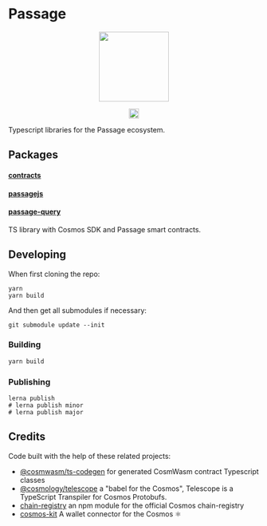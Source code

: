# Passage

<p align="center" width="100%"> 
    <img height="140" src="https://avatars.githubusercontent.com/u/160188595?s=200&v=4"  />
</p>

<p align="center" width="100%">
   <a href="https://github.com/pyramation/badkidsjs/blob/main/LICENSE"><img height="20" src="https://img.shields.io/badge/license-MIT-blue.svg"></a>
</p>

Typescript libraries for the Passage ecosystem.

## Packages

#### [contracts](packages/contracts)
#### [passagejs](packages/passagejs)
#### [passage-query](packages/passage-query)

TS library with Cosmos SDK and Passage smart contracts.

## Developing

When first cloning the repo:

```
yarn
yarn build
```

And then get all submodules if necessary:

```
git submodule update --init
```

### Building

```sh
yarn build
```
### Publishing

```
lerna publish
# lerna publish minor
# lerna publish major
```
## Credits


Code built with the help of these related projects:

* [@cosmwasm/ts-codegen](https://github.com/CosmWasm/ts-codegen) for generated CosmWasm contract Typescript classes
* [@cosmology/telescope](https://github.com/osmosis-labs/telescope) a "babel for the Cosmos", Telescope is a TypeScript Transpiler for Cosmos Protobufs.
* [chain-registry](https://github.com/cosmology/chain-registry) an npm module for the official Cosmos chain-registry
* [cosmos-kit](https://github.com/cosmology-tech/cosmos-kit) A wallet connector for the Cosmos ⚛️
